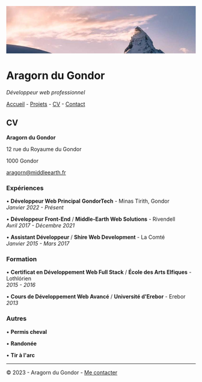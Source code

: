 ![Photo](Images/866-800x200.jpg)

# Aragorn du Gondor

*Développeur web professionnel*

[Accueil](/README.md) - [Projets](/projets.md) - [CV](/CV.md) - [Contact](/Contact.md)

## CV

**Aragorn du Gondor**

12 rue du Royaume du Gondor

1000 Gondor

aragorn@middleearth.fr


### Expériences

• **Développeur Web Principal**
**GondorTech** - Minas Tirith, Gondor  
*Janvier 2022 - Présent*

• **Développeur Front-End** /
**Middle-Earth Web Solutions** - Rivendell  
*Avril 2017 - Décembre 2021*

• **Assistant Développeur** /
**Shire Web Development** - La Comté  
*Janvier 2015 - Mars 2017*

### Formation

• **Certificat en Développement Web Full Stack** /
**École des Arts Elfiques** - Lothlórien  
*2015 - 2016*

• **Cours de Développement Web Avancé**
/ **Université d'Erebor** - Erebor  
*2013*


### Autres

• **Permis cheval**

• **Randonée**

• **Tir à l'arc**

---

© 2023 - Aragorn du Gondor - [Me contacter]()